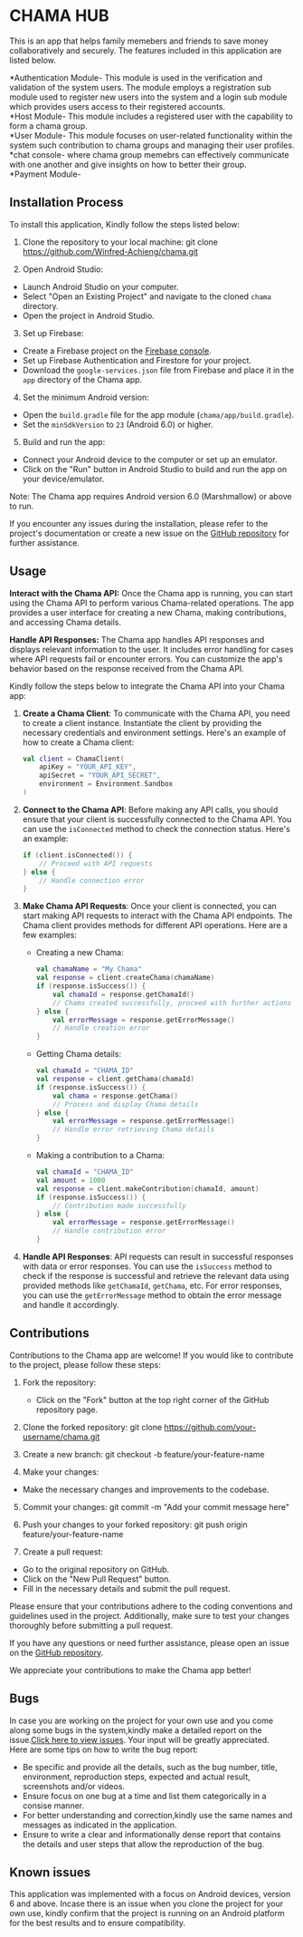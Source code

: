 # CHAMA HUB
 
 This is an app that helps family memebers and friends to save money collaboratively and securely. The features included in this application are listed below.
 
 *Authentication Module- This module is used in the verification and validation of the system users. The module employs a registration sub module used to register new users into the system and a login sub module which provides users access to their registered accounts.  <br>
 *Host Module- This module includes a registered user with the capability to form a chama group. <br>
 *User Module- This module focuses on  user-related functionality within the system such contribution to chama groups and managing their user profiles. <br>
 *chat console- where chama group memebrs can effectively communicate with one another and give insights on how to better their group. <br>
 *Payment Module-
 

## Installation Process

To install this application, Kindly follow the steps listed below:
1. Clone the repository to your local machine:
   git clone https://github.com/Winfred-Achieng/chama.git
   

2. Open Android Studio:
- Launch Android Studio on your computer.
- Select "Open an Existing Project" and navigate to the cloned `chama` directory.
- Open the project in Android Studio.

3. Set up Firebase:
- Create a Firebase project on the [Firebase console](https://console.firebase.google.com/).
- Set up Firebase Authentication and Firestore for your project.
- Download the `google-services.json` file from Firebase and place it in the `app` directory of the Chama app.

4. Set the minimum Android version:
- Open the `build.gradle` file for the app module (`chama/app/build.gradle`).
- Set the `minSdkVersion` to `23` (Android 6.0) or higher.

5. Build and run the app:
- Connect your Android device to the computer or set up an emulator.
- Click on the "Run" button in Android Studio to build and run the app on your device/emulator.

Note: The Chama app requires Android version 6.0 (Marshmallow) or above to run.

If you encounter any issues during the installation, please refer to the project's documentation or create a new issue on the [GitHub repository](https://github.com/Winfred-Achieng/chama/issues) for further assistance.


## Usage

<b>Interact with the Chama API:</b> Once the Chama app is running, you can start using the Chama API to perform various Chama-related operations. The app provides a user interface for creating a new Chama, making contributions, and accessing Chama details.

<b>Handle API Responses:</b> The Chama app handles API responses and displays relevant information to the user. It includes error handling for cases where API requests fail or encounter errors. You can customize the app's behavior based on the response received from the Chama API.

Kindly follow the steps below to integrate the Chama API into your Chama app:

1. **Create a Chama Client**: To communicate with the Chama API, you need to create a client instance. Instantiate the client by providing the necessary credentials and environment settings. Here's an example of how to create a Chama client:

    ```kotlin
    val client = ChamaClient(
        apiKey = "YOUR_API_KEY",
        apiSecret = "YOUR_API_SECRET",
        environment = Environment.Sandbox
    )
    ```

2. **Connect to the Chama API**: Before making any API calls, you should ensure that your client is successfully connected to the Chama API. You can use the `isConnected` method to check the connection status. Here's an example:

    ```kotlin
    if (client.isConnected()) {
        // Proceed with API requests
    } else {
        // Handle connection error
    }
    ```

3. **Make Chama API Requests**: Once your client is connected, you can start making API requests to interact with the Chama API endpoints. The Chama client provides methods for different API operations. Here are a few examples:

    - Creating a new Chama:

        ```kotlin
        val chamaName = "My Chama"
        val response = client.createChama(chamaName)
        if (response.isSuccess()) {
            val chamaId = response.getChamaId()
            // Chama created successfully, proceed with further actions
        } else {
            val errorMessage = response.getErrorMessage()
            // Handle creation error
        }
        ```

    - Getting Chama details:

        ```kotlin
        val chamaId = "CHAMA_ID"
        val response = client.getChama(chamaId)
        if (response.isSuccess()) {
            val chama = response.getChama()
            // Process and display Chama details
        } else {
            val errorMessage = response.getErrorMessage()
            // Handle error retrieving Chama details
        }
        ```

    - Making a contribution to a Chama:

        ```kotlin
        val chamaId = "CHAMA_ID"
        val amount = 1000
        val response = client.makeContribution(chamaId, amount)
        if (response.isSuccess()) {
            // Contribution made successfully
        } else {
            val errorMessage = response.getErrorMessage()
            // Handle contribution error
        }
        ```

4. **Handle API Responses**: API requests can result in successful responses with data or error responses. You can use the `isSuccess` method to check if the response is successful and retrieve the relevant data using provided methods like `getChamaId`, `getChama`, etc. For error responses, you can use the `getErrorMessage` method to obtain the error message and handle it accordingly.



## Contributions

Contributions to the Chama app are welcome! If you would like to contribute to the project, please follow these steps:

1. Fork the repository:
   - Click on the "Fork" button at the top right corner of the GitHub repository page.

2. Clone the forked repository:
git clone https://github.com/your-username/chama.git

3. Create a new branch:
git checkout -b feature/your-feature-name

4. Make your changes:
- Make the necessary changes and improvements to the codebase.

5. Commit your changes:
git commit -m "Add your commit message here"

6. Push your changes to your forked repository:
git push origin feature/your-feature-name

7. Create a pull request:
- Go to the original repository on GitHub.
- Click on the "New Pull Request" button.
- Fill in the necessary details and submit the pull request.

Please ensure that your contributions adhere to the coding conventions and guidelines used in the project. Additionally, make sure to test your changes thoroughly before submitting a pull request.

If you have any questions or need further assistance, please open an issue on the [GitHub repository](https://github.com/Winfred-Achieng/chama/issues).

We appreciate your contributions to make the Chama app better!

## Bugs
In case you are working on the project for your own use and you come along some bugs in the system,kindly make a detailed report on the issue.[Click here to view issues](https://github.com/Winfred-Achieng/chama/issues). Your input will be greatly appreciated. <br>
Here are some tips on how to write the bug report:

* Be specific and provide all the details, such as the bug number, title, environment, reproduction steps, expected and actual result, screenshots and/or videos.
* Ensure focus on one bug at a time and list them categorically in a consise manner.
* For better understanding and correction,kindly use the same names and messages as indicated in the application.
* Ensure to write a clear and informationally dense report that contains the details and user steps that allow the reproduction of the bug.

## Known issues

This application was implemented with a focus on Android devices, version 6 and above. Incase there is an issue when you clone the project for your own use, kindly confirm that the project is running on an Android platform for the best results and to ensure compatibility.
